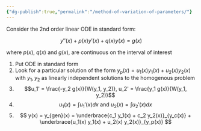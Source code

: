 ```yaml
---
{"dg-publish":true,"permalink":"/method-of-variation-of-parameters/"}
---
```


Consider the 2nd order linear ODE in standard form:

$$
y''(x) + p(x) y'(x) + q(x) y(x) = g(x)
$$

where $p(x)$, $q(x)$ and $g(x)$, are continuous on the interval of interest

1. Put ODE in standard form
2. Look for a particular solution of the form $y_p(x) = u_1(x) y_1(x) + u_2(x) y_2(x)$
   with $y_1, y_2$ as linearly independent solutions to the homogenous problem
3. $$u_1' = \frac{-y_2 g(x)}{W(y_1, y_2)}, u_2' = \frac{y_1 g(x)}{W(y_1, y_2)}$$
4. $$u_1(x) = \int u_1'(x) dx \textrm{ and } u_2(x) = \int u_2'(x) dx$$
5. $$
   y(x) = y_{gen}(x) = 
   \underbrace{c_1 y_1(x) + c_2 y_2(x)}_{y_c(x)} + 
   \underbrace{u_1(x) y_1(x) + u_2(x) y_2(x)}_{y_p(x)}
   $$
